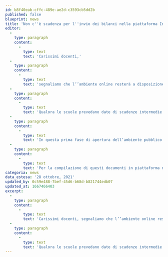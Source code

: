 ```yaml
---
id: b8f40eab-cffc-489e-ae2d-c3593cb5dd2b
published: false
blueprint: news
title: 'Non c''è scadenza per l''invio dei bilanci nella piattaforma Indire'
editor:
  -
    type: paragraph
    content:
      -
        type: text
        text: 'Carissimi docenti,'
  -
    type: paragraph
    content:
      -
        type: text
        text: 'segnaliamo che l’’ambiente online resterà a disposizione dei docenti fino al mese di settembre 2023 e che questa è l’unica scadenza prevista dalla piattaforma Indire '
  -
    type: paragraph
    content:
      -
        type: text
        text: 'Qualora le scuole prevedano date di scadenze intermedie per la consegna delle varie attività, si ricorda che queste non hanno un corrispettivo nell’ambiente online. '
  -
    type: paragraph
    content:
      -
        type: text
        text: 'In questa prima fase di apertura dell’ambiente pubblico vi invitiamo a consultare i materiali nella sezione Toolkit, come i Bilanci di competenze, tuttavia la loro eventuale compilazione e consegna alla scuola non sostituisce l’attività online che sarete tenuti a svolgere una volta aperta la sezione privata dell’ambiente.'
  -
    type: paragraph
    content:
      -
        type: text
        text: 'Per la compilazione di questi documenti in piattaforma non è prevista alcuna scadenza da rispettare.'
categoria: news
data_estesa: '28 ottobre, 2021'
updated_by: 0c59e488-7bef-45d6-b68d-b821744edb07
updated_at: 1667466403
excerpt:
  -
    type: paragraph
    content:
      -
        type: text
        text: 'Carissimi docenti, segnaliamo che l’’ambiente online resterà a disposizione dei docenti fino al mese di settembre 2023 e che questa è l’unica scadenza prevista dalla piattaforma Indire.'
  -
    type: paragraph
    content:
      -
        type: text
        text: 'Qualora le scuole prevedano date di scadenze intermedie per la consegna delle varie attività, si ricorda che queste non hanno un corrispettivo nell’ambiente online.'
---
```

